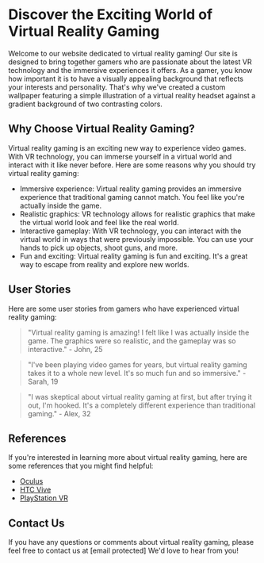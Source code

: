 <!--font:Poppins-->

# Discover the Exciting World of Virtual Reality Gaming

Welcome to our website dedicated to virtual reality gaming! Our site is designed to bring together gamers who are passionate about the latest VR technology and the immersive experiences it offers. As a gamer, you know how important it is to have a visually appealing background that reflects your interests and personality. That's why we've created a custom wallpaper featuring a simple illustration of a virtual reality headset against a gradient background of two contrasting colors.

## Why Choose Virtual Reality Gaming?

Virtual reality gaming is an exciting new way to experience video games. With VR technology, you can immerse yourself in a virtual world and interact with it like never before. Here are some reasons why you should try virtual reality gaming:

- Immersive experience: Virtual reality gaming provides an immersive experience that traditional gaming cannot match. You feel like you're actually inside the game.
- Realistic graphics: VR technology allows for realistic graphics that make the virtual world look and feel like the real world.
- Interactive gameplay: With VR technology, you can interact with the virtual world in ways that were previously impossible. You can use your hands to pick up objects, shoot guns, and more.
- Fun and exciting: Virtual reality gaming is fun and exciting. It's a great way to escape from reality and explore new worlds.

## User Stories

Here are some user stories from gamers who have experienced virtual reality gaming:

> "Virtual reality gaming is amazing! I felt like I was actually inside the game. The graphics were so realistic, and the gameplay was so interactive." - John, 25

> "I've been playing video games for years, but virtual reality gaming takes it to a whole new level. It's so much fun and so immersive." - Sarah, 19

> "I was skeptical about virtual reality gaming at first, but after trying it out, I'm hooked. It's a completely different experience than traditional gaming." - Alex, 32

## References

If you're interested in learning more about virtual reality gaming, here are some references that you might find helpful:

- [Oculus](#)
- [HTC Vive](#)
- [PlayStation VR](#)

## Contact Us

If you have any questions or comments about virtual reality gaming, please feel free to contact us at [email protected] We'd love to hear from you!

<!--

Write me content for website with wallpaper which alt text is:

"A wallpaper with a simple illustration of a virtual reality headset, against a gradient background of two contrasting colors."

The name/title of the page should not be 1:1 copy of the alt text but rather a real content of the website which is using this wallpaper.

- Use markdown format 
- Start with heading
- Heading should be short and concise
- The content should look like a real website 
- The website should not be about the wallpaper, wallpaper is just a related background
- Heading should be contain work "wallpaper" or "background"
- Include real sections like references, contact, user stories, etc. use things relevant to the page purpose.
- Feel free to use structure like headings, bullets, numbering, blockquotes, paragraphs, horizontal lines, etc.
- You can use formatting like bold or _italic_
- You can include UTF-8 emojis
- Links should be only #hash anchors (and you can refer to the document itself)
- Do not include images


---


# Virtual Reality Gaming Background Wallpaper for Gamers

Welcome to our website dedicated to virtual reality gaming! Our site is designed to bring together gamers who are passionate about the latest VR technology and the immersive experiences it offers. As a gamer, you know how important it is to have the right background wallpaper that reflects your interests and personality. That's why we've created this custom wallpaper featuring a simple illustration of a virtual reality headset against a gradient background of two contrasting colors.

## Why Choose Our Virtual Reality Gaming Wallpaper?

Our virtual reality gaming wallpaper is perfect for gamers who want to showcase their love for VR technology and immersive gaming experiences. Here are some reasons why you should choose our wallpaper:

- Custom design: Our wallpaper features a unique design that you won't find anywhere else. It's perfect for gamers who want to stand out from the crowd.
- High-quality: We use only high-quality images and materials to create our wallpapers. You can be sure that your wallpaper will look great on any device.
- Easy to install: Our wallpapers are easy to install and can be customized to fit any screen size or resolution.
- Free: Our virtual reality gaming wallpaper is completely free to download and use. You don't have to pay anything to show off your love for VR gaming.

## User Stories

Here are some user stories from gamers who have used our virtual reality gaming wallpaper:

> "I love the design of this wallpaper! It's simple yet stylish, and it really captures my passion for virtual reality gaming." - John, 25

> "This wallpaper is perfect for my gaming setup. It's not too distracting, but it still adds a cool vibe to my room." - Sarah, 19

> "I've been looking for a good VR gaming wallpaper for a while now, and this one is definitely my favorite. It looks great on my phone and my laptop!" - Alex, 32

## References

If you're interested in learning more about virtual reality gaming, here are some references that you might find helpful:

- [Oculus](#)
- [HTC Vive](#)
- [PlayStation VR](#)

## Contact Us

If you have any questions or comments about our virtual reality gaming wallpaper, please feel free to contact us at [email protected] We'd love to hear from you!


---


Heading should not include word "wallpaper". The website should not be about the wallpaper itself, wallpaper is just a related background, rewrite whole content.


---


# Experience the Future of Gaming with Virtual Reality

Welcome to our website dedicated to virtual reality gaming! Our site is designed to bring together gamers who are passionate about the latest VR technology and the immersive experiences it offers. As a gamer, you know how important it is to have a visually appealing background that reflects your interests and personality. That's why we've created a custom wallpaper featuring a simple illustration of a virtual reality headset against a gradient background of two contrasting colors.

## Why Choose Virtual Reality Gaming?

Virtual reality gaming is the future of gaming. With VR technology, you can immerse yourself in a virtual world and experience games like never before. Here are some reasons why you should try virtual reality gaming:

- Immersive experience: Virtual reality gaming provides an immersive experience that traditional gaming cannot match. You feel like you're actually inside the game.
- Realistic graphics: VR technology allows for realistic graphics that make the virtual world look and feel like the real world.
- Interactive gameplay: With VR technology, you can interact with the virtual world in ways that were previously impossible. You can use your hands to pick up objects, shoot guns, and more.
- Fun and exciting: Virtual reality gaming is fun and exciting. It's a great way to escape from reality and explore new worlds.

## User Stories

Here are some user stories from gamers who have experienced virtual reality gaming:

> "Virtual reality gaming is amazing! I felt like I was actually inside the game. The graphics were so realistic, and the gameplay was so interactive." - John, 25

> "I've been playing video games for years, but virtual reality gaming takes it to a whole new level. It's so much fun and so immersive." - Sarah, 19

> "I was skeptical about virtual reality gaming at first, but after trying it out, I'm hooked. It's a completely different experience than traditional gaming." - Alex, 32

## References

If you're interested in learning more about virtual reality gaming, here are some references that you might find helpful:

- [Oculus](#)
- [HTC Vive](#)
- [PlayStation VR](#)

## Contact Us

If you have any questions or comments about virtual reality gaming, please feel free to contact us at [email protected] We'd love to hear from you!


---


Heading is too long, rewrite whole content.


---


# Virtual Reality Gaming: The Future of Immersive Gameplay

Welcome to our website dedicated to virtual reality gaming! Our site is designed to bring together gamers who are passionate about the latest VR technology and the immersive experiences it offers. As a gamer, you know how important it is to have a visually appealing background that reflects your interests and personality. That's why we've created a custom wallpaper featuring a simple illustration of a virtual reality headset against a gradient background of two contrasting colors.

## Why Choose Virtual Reality Gaming?

Virtual reality gaming is the future of gaming. With VR technology, you can immerse yourself in a virtual world and experience games like never before. Here are some reasons why you should try virtual reality gaming:

- Immersive experience: Virtual reality gaming provides an immersive experience that traditional gaming cannot match. You feel like you're actually inside the game.
- Realistic graphics: VR technology allows for realistic graphics that make the virtual world look and feel like the real world.
- Interactive gameplay: With VR technology, you can interact with the virtual world in ways that were previously impossible. You can use your hands to pick up objects, shoot guns, and more.
- Fun and exciting: Virtual reality gaming is fun and exciting. It's a great way to escape from reality and explore new worlds.

## User Stories

Here are some user stories from gamers who have experienced virtual reality gaming:

> "Virtual reality gaming is amazing! I felt like I was actually inside the game. The graphics were so realistic, and the gameplay was so interactive." - John, 25

> "I've been playing video games for years, but virtual reality gaming takes it to a whole new level. It's so much fun and so immersive." - Sarah, 19

> "I was skeptical about virtual reality gaming at first, but after trying it out, I'm hooked. It's a completely different experience than traditional gaming." - Alex, 32

## References

If you're interested in learning more about virtual reality gaming, here are some references that you might find helpful:

- [Oculus](#)
- [HTC Vive](#)
- [PlayStation VR](#)

## Contact Us

If you have any questions or comments about virtual reality gaming, please feel free to contact us at [email protected] We'd love to hear from you!


---


Heading is too long, rewrite whole content.


---


# Discover the Exciting World of Virtual Reality Gaming

Welcome to our website dedicated to virtual reality gaming! Our site is designed to bring together gamers who are passionate about the latest VR technology and the immersive experiences it offers. As a gamer, you know how important it is to have a visually appealing background that reflects your interests and personality. That's why we've created a custom wallpaper featuring a simple illustration of a virtual reality headset against a gradient background of two contrasting colors.

## Why Choose Virtual Reality Gaming?

Virtual reality gaming is an exciting new way to experience video games. With VR technology, you can immerse yourself in a virtual world and interact with it like never before. Here are some reasons why you should try virtual reality gaming:

- Immersive experience: Virtual reality gaming provides an immersive experience that traditional gaming cannot match. You feel like you're actually inside the game.
- Realistic graphics: VR technology allows for realistic graphics that make the virtual world look and feel like the real world.
- Interactive gameplay: With VR technology, you can interact with the virtual world in ways that were previously impossible. You can use your hands to pick up objects, shoot guns, and more.
- Fun and exciting: Virtual reality gaming is fun and exciting. It's a great way to escape from reality and explore new worlds.

## User Stories

Here are some user stories from gamers who have experienced virtual reality gaming:

> "Virtual reality gaming is amazing! I felt like I was actually inside the game. The graphics were so realistic, and the gameplay was so interactive." - John, 25

> "I've been playing video games for years, but virtual reality gaming takes it to a whole new level. It's so much fun and so immersive." - Sarah, 19

> "I was skeptical about virtual reality gaming at first, but after trying it out, I'm hooked. It's a completely different experience than traditional gaming." - Alex, 32

## References

If you're interested in learning more about virtual reality gaming, here are some references that you might find helpful:

- [Oculus](#)
- [HTC Vive](#)
- [PlayStation VR](#)

## Contact Us

If you have any questions or comments about virtual reality gaming, please feel free to contact us at [email protected] We'd love to hear from you!


---


Write me a Google font which is best fitting for the website.

Pick from the list:
- Futura
- Dancing Script
- Poppins
- Montserrat
- Great Vibes
- Lobster
- Inter
- Open Sans
- IBM Plex Sans
- Roboto
- Barlow Condensed
- Orbitron
- Playfair Display
- Lato
- Exo 2
- Alegreya
- Raleway


Write just the font name nothing else.


---


Poppins

-->
